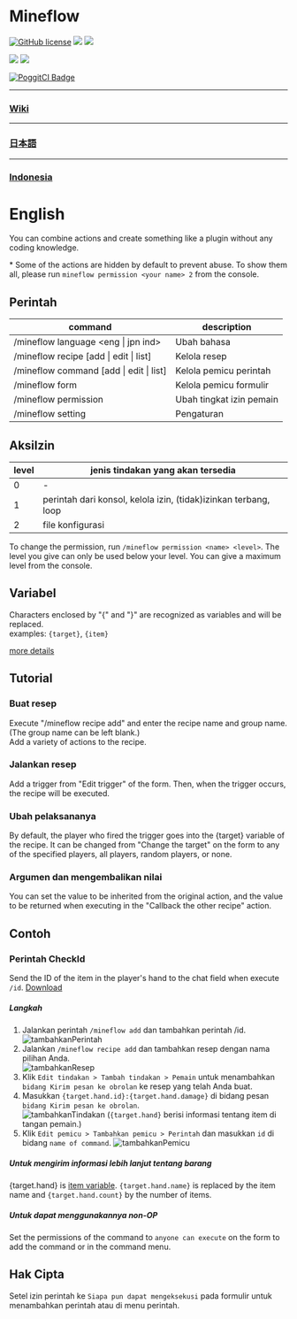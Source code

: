 # Mineflow


[![GitHub license](https://img.shields.io/badge/license-UIUC/NCSA-blue.svg)](https://github.com/aieuo/Mineflow/blob/master/LICENSE) [![](https://poggit.pmmp.io/shield.state/Mineflow)](https://poggit.pmmp.io/p/Mineflow) [![](https://poggit.pmmp.io/shield.api/Mineflow)](https://poggit.pmmp.io/p/Mineflow)

[![](https://poggit.pmmp.io/shield.dl/Mineflow)](https://poggit.pmmp.io/p/Mineflow) [![](https://poggit.pmmp.io/shield.dl.total/Mineflow)](https://poggit.pmmp.io/p/Mineflow)

[![PoggitCI Badge](https://poggit.pmmp.io/ci.badge/aieuo/Mineflow/Mineflow)](https://poggit.pmmp.io/ci/aieuo/Mineflow/Mineflow)

---

### [Wiki](https://github.com/aieuo/Mineflow/wiki)

---

### [日本語](/.github/readme/jpn.md)

---

### [Indonesia](/.github/readme/ind.md)

# English

You can combine actions and create something like a plugin without any coding knowledge.

\* Some of the actions are hidden by default to prevent abuse. To show them all, please run `mineflow permission <your name> 2` from the console.


## Perintah
| command                                         | description              |
| ----------------------------------------------- | ------------------------ |
| /mineflow language <eng &#124; jpn ind>         | Ubah bahasa              |
| /mineflow recipe [add &#124; edit &#124; list]  | Kelola resep             |
| /mineflow command [add &#124; edit &#124; list] | Kelola pemicu perintah   |
| /mineflow form                                  | Kelola pemicu formulir   |
| /mineflow permission <name> <level>             | Ubah tingkat izin pemain |
| /mineflow setting                               | Pengaturan               |


## AksiIzin
| level | jenis tindakan yang akan tersedia                               |
| ----- | --------------------------------------------------------------- |
| 0     | -  | -                                                          |
| 1     | perintah dari konsol, kelola izin, (tidak)izinkan terbang, loop |
| 2     | file konfigurasi                                                |

To change the permission, run `/mineflow permission <name> <level>`. The level you give can only be used below your level. You can give a maximum level from the console.


## Variabel
Characters enclosed by "{" and "}" are recognized as variables and will be replaced.  
examples: `{target}`, `{item}`

[more details](https://github.com/aieuo/Mineflow/wiki/Variable)

## Tutorial
### Buat resep
Execute "/mineflow recipe add" and enter the recipe name and group name. (The group name can be left blank.)  
Add a variety of actions to the recipe.
### Jalankan resep
Add a trigger from "Edit trigger" of the form. Then, when the trigger occurs, the recipe will be executed.
### Ubah pelaksananya
By default, the player who fired the trigger goes into the {target} variable of the recipe. It can be changed from "Change the target" on the form to any of the specified players, all players, random players, or none.
### Argumen dan mengembalikan nilai
You can set the value to be inherited from the original action, and the value to be returned when executing in the "Callback the other recipe" action.

## Contoh
### Perintah CheckId
Send the ID of the item in the player's hand to the chat field when execute `/id`. [Download](https://github.com/aieuo/MineflowExamples/blob/master/checkId.json)

##### Langkah
1. Jalankan perintah `/mineflow add` dan tambahkan perintah /id.  
   ![tambahkanPerintah](https://github.com/aieuo/images/blob/master/mineflow/eng/CheckId_1.png?raw=true)
2. Jalankan `/mineflow recipe add` dan tambahkan resep dengan nama pilihan Anda.  
   ![tambahkanResep](https://github.com/aieuo/images/blob/master/mineflow/eng/CheckId_2.png?raw=true)
3. Klik `Edit tindakan > Tambah tindakan > Pemain` untuk menambahkan `bidang Kirim pesan ke obrolan` ke resep yang telah Anda buat.
4. Masukkan `{target.hand.id}:{target.hand.damage}` di bidang pesan `bidang Kirim pesan ke obrolan`.  
   ![tambahkanTindakan](https://github.com/aieuo/images/blob/master/mineflow/eng/CheckId_3.png?raw=true) (`{target.hand}` berisi informasi tentang item di tangan pemain.)
5. Klik `Edit pemicu > Tambahkan pemicu > Perintah` dan masukkan `id` di bidang `name of command`. ![tambahkanPemicu](https://github.com/aieuo/images/blob/master/mineflow/eng/CheckId_4.png?raw=true)

##### Untuk mengirim informasi lebih lanjut tentang barang
{target.hand} is [item variable](https://github.com/aieuo/Mineflow/wiki/Variable#item). `{target.hand.name}` is replaced by the item name and `{target.hand.count}` by the number of items.

##### Untuk dapat menggunakannya non-OP
Set the permissions of the command to `anyone can execute` on the form to add the command or in the command menu.

## Hak Cipta
Setel izin perintah ke `Siapa pun dapat mengeksekusi` pada formulir untuk menambahkan perintah atau di menu perintah.
